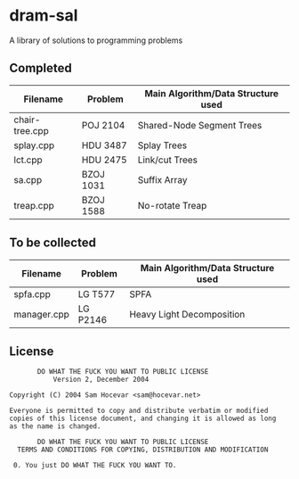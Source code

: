dram-sal
========

A library of solutions to programming problems

Completed
---------

| Filename | Problem | Main Algorithm/Data Structure used |
| -------- | ------- | ---------------------------------- |
| chair-tree.cpp | POJ 2104 | Shared-Node Segment Trees |
| splay.cpp | HDU 3487 | Splay Trees |
| lct.cpp | HDU 2475 | Link/cut Trees |
| sa.cpp | BZOJ 1031 | Suffix Array |
| treap.cpp | BZOJ 1588 | No-rotate Treap |

To be collected
---------------

| Filename | Problem | Main Algorithm/Data Structure used |
| -------- | ------- | ---------------------------------- |
| spfa.cpp | LG T577 | SPFA |
| manager.cpp | LG P2146 | Heavy Light Decomposition |

License
-------

	       DO WHAT THE FUCK YOU WANT TO PUBLIC LICENSE
		       Version 2, December 2004

    Copyright (C) 2004 Sam Hocevar <sam@hocevar.net>

    Everyone is permitted to copy and distribute verbatim or modified
    copies of this license document, and changing it is allowed as long
    as the name is changed.

	       DO WHAT THE FUCK YOU WANT TO PUBLIC LICENSE
      TERMS AND CONDITIONS FOR COPYING, DISTRIBUTION AND MODIFICATION

     0. You just DO WHAT THE FUCK YOU WANT TO.

